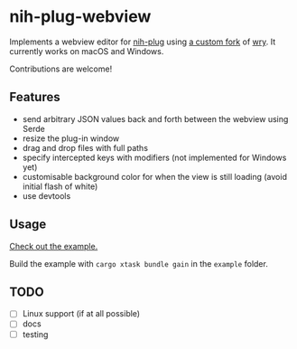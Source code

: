 # nih-plug-webview

Implements a webview editor for [nih-plug](https://github.com/robbert-vdh/nih-plug) using [a custom fork](https://github.com/maxjvh/wry) of [wry](https://github.com/tauri-apps/wry).
It currently works on macOS and Windows.

Contributions are welcome!

## Features
- send arbitrary JSON values back and forth between the webview using Serde
- resize the plug-in window
- drag and drop files with full paths
- specify intercepted keys with modifiers (not implemented for Windows yet)
- customisable background color for when the view is still loading (avoid initial flash of white)
- use devtools

## Usage

[Check out the example.](https://github.com/maxjvh/nih-plug-webview/blob/main/example/src/)

Build the example with `cargo xtask bundle gain` in the `example` folder.

## TODO
- [ ] Linux support (if at all possible)
- [ ] docs
- [ ] testing
